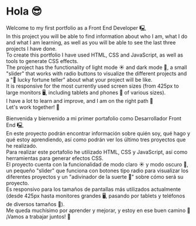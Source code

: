# Hola :sunglasses:

Welcome to my first portfolio as a Front End Developer 🖳\
In this project you will be able to find information about who I am, what I do and what I am learning, as well as you will be able to see the last three projects I have done.\
To create this portfolio I have used HTML, CSS and JavaScript, as well as tools to generate CSS effects.\
The project has the functionality of light mode :sunny: and dark mode :first_quarter_moon_with_face:, a small "slider" that works with radio buttons to visualize the different projects and a ":crystal_ball: lucky fortune teller" about what your project will be like.\
It is responsive for the most currently used screen sizes (from 425px to large monitors 🖥️, including tablets and phones :iphone: of various sizes).\
I have a lot to learn and improve, and I am on the right path :dart:\
Let's work together! :tada:

Bienvenida y bienvenido a  mi primer portafolio como Desarrollador Front End 🖳\
En este proyecto podrán encontrar información sobre quién soy, qué hago y qué estoy aprendiendo, así como podrán ver los último tres proyectos que he realizado.\
Para realizar este portafolio he utilizado HTML, CSS y JavaScript, así como herramientas para generar efectos CSS.\
El proyecto cuenta con la funcionalidad de modo claro :sunny: y modo oscuro :first_quarter_moon_with_face:, un pequeño "slider" que funciona con botones tipo radio para visualizar los diferentes proyectos y un "adivinador de la suerte :crystal_ball:" sobre cómo será su proyecto.\
Es responsivo para los tamaños de pantallas más utilizados actualmente (desde 425px hasta monitores grandes 🖥️, pasando por tablets y teléfonos de diversos tamaños :iphone:).\
Me queda muchísimo por aprender y mejorar, y estoy en ese buen camino :dart:\
¡Vamos a trabajar juntos! :tada:
